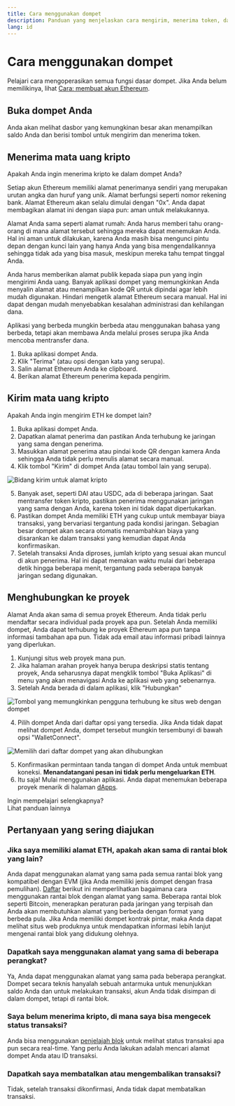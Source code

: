 ```yaml
---
title: Cara menggunakan dompet
description: Panduan yang menjelaskan cara mengirim, menerima token, dan terhubung ke proyek web3.
lang: id
---
```


# Cara menggunakan dompet

Pelajari cara mengoperasikan semua fungsi dasar dompet. Jika Anda belum memilikinya, lihat [Cara: membuat akun Ethereum](/guides/how-to-create-an-ethereum-account/).

## Buka dompet Anda

Anda akan melihat dasbor yang kemungkinan besar akan menampilkan saldo Anda dan berisi tombol untuk mengirim dan menerima token.

## Menerima mata uang kripto

Apakah Anda ingin menerima kripto ke dalam dompet Anda?

Setiap akun Ethereum memiliki alamat penerimanya sendiri yang merupakan urutan angka dan huruf yang unik. Alamat berfungsi seperti nomor rekening bank. Alamat Ethereum akan selalu dimulai dengan "0x". Anda dapat membagikan alamat ini dengan siapa pun: aman untuk melakukannya.

Alamat Anda sama seperti alamat rumah: Anda harus memberi tahu orang-orang di mana alamat tersebut sehingga mereka dapat menemukan Anda. Hal ini aman untuk dilakukan, karena Anda masih bisa mengunci pintu depan dengan kunci lain yang hanya Anda yang bisa mengendalikannya sehingga tidak ada yang bisa masuk, meskipun mereka tahu tempat tinggal Anda.

Anda harus memberikan alamat publik kepada siapa pun yang ingin mengirimi Anda uang. Banyak aplikasi dompet yang memungkinkan Anda menyalin alamat atau menampilkan kode QR untuk dipindai agar lebih mudah digunakan. Hindari mengetik alamat Ethereum secara manual. Hal ini dapat dengan mudah menyebabkan kesalahan administrasi dan kehilangan dana.

Aplikasi yang berbeda mungkin berbeda atau menggunakan bahasa yang berbeda, tetapi akan membawa Anda melalui proses serupa jika Anda mencoba mentransfer dana.

1. Buka aplikasi dompet Anda.
2. Klik "Terima" (atau opsi dengan kata yang serupa).
3. Salin alamat Ethereum Anda ke clipboard.
4. Berikan alamat Ethereum penerima kepada pengirim.

## Kirim mata uang kripto

Apakah Anda ingin mengirim ETH ke dompet lain?

1. Buka aplikasi dompet Anda.
2. Dapatkan alamat penerima dan pastikan Anda terhubung ke jaringan yang sama dengan penerima.
3. Masukkan alamat penerima atau pindai kode QR dengan kamera Anda sehingga Anda tidak perlu menulis alamat secara manual.
4. Klik tombol "Kirim" di dompet Anda (atau tombol lain yang serupa).

![Bidang kirim untuk alamat kripto](./send.png)
<br/>

5. Banyak aset, seperti DAI atau USDC, ada di beberapa jaringan. Saat mentransfer token kripto, pastikan penerima menggunakan jaringan yang sama dengan Anda, karena token ini tidak dapat dipertukarkan.
6. Pastikan dompet Anda memiliki ETH yang cukup untuk membayar biaya transaksi, yang bervariasi tergantung pada kondisi jaringan. Sebagian besar dompet akan secara otomatis menambahkan biaya yang disarankan ke dalam transaksi yang kemudian dapat Anda konfirmasikan.
7. Setelah transaksi Anda diproses, jumlah kripto yang sesuai akan muncul di akun penerima. Hal ini dapat memakan waktu mulai dari beberapa detik hingga beberapa menit, tergantung pada seberapa banyak jaringan sedang digunakan.

## Menghubungkan ke proyek

Alamat Anda akan sama di semua proyek Ethereum. Anda tidak perlu mendaftar secara individual pada proyek apa pun. Setelah Anda memiliki dompet, Anda dapat terhubung ke proyek Ethereum apa pun tanpa informasi tambahan apa pun. Tidak ada email atau informasi pribadi lainnya yang diperlukan.

1. Kunjungi situs web proyek mana pun.
2. Jika halaman arahan proyek hanya berupa deskripsi statis tentang proyek, Anda seharusnya dapat mengklik tombol "Buka Aplikasi" di menu yang akan menavigasi Anda ke aplikasi web yang sebenarnya.
3. Setelah Anda berada di dalam aplikasi, klik "Hubungkan"

![Tombol yang memungkinkan pengguna terhubung ke situs web dengan dompet](./connect1.png)

4. Pilih dompet Anda dari daftar opsi yang tersedia. Jika Anda tidak dapat melihat dompet Anda, dompet tersebut mungkin tersembunyi di bawah opsi "WalletConnect".

![Memilih dari daftar dompet yang akan dihubungkan](./connect2.png)

5. Konfirmasikan permintaan tanda tangan di dompet Anda untuk membuat koneksi. **Menandatangani pesan ini tidak perlu mengeluarkan ETH**.
6. Itu saja! Mulai menggunakan aplikasi. Anda dapat menemukan beberapa proyek menarik di halaman [dApps](/dapps/#explore). <br />

<Alert variant="update">
<AlertEmoji text=":eyes:"/>
<AlertContent className="justify-between flex-row items-center">
  <div>Ingin mempelajari selengkapnya?</div>
  <ButtonLink href="/guides/">
    Lihat panduan lainnya
  </ButtonLink>
</AlertContent>
</Alert>

## Pertanyaan yang sering diajukan

### Jika saya memiliki alamat ETH, apakah akan sama di rantai blok yang lain?

Anda dapat menggunakan alamat yang sama pada semua rantai blok yang kompatibel dengan EVM (jika Anda memiliki jenis dompet dengan frasa pemulihan). [Daftar](https://chainlist.org/) berikut ini memperlihatkan bagaimana cara menggunakan rantai blok dengan alamat yang sama. Beberapa rantai blok seperti Bitcoin, menerapkan peraturan pada jaringan yang terpisah dan Anda akan membutuhkan alamat yang berbeda dengan format yang berbeda pula. Jika Anda memiliki dompet kontrak pintar, maka Anda dapat melihat situs web produknya untuk mendapatkan informasi lebih lanjut mengenai rantai blok yang didukung olehnya.

### Dapatkah saya menggunakan alamat yang sama di beberapa perangkat?

Ya, Anda dapat menggunakan alamat yang sama pada beberapa perangkat. Dompet secara teknis hanyalah sebuah antarmuka untuk menunjukkan saldo Anda dan untuk melakukan transaksi, akun Anda tidak disimpan di dalam dompet, tetapi di rantai blok.

### Saya belum menerima kripto, di mana saya bisa mengecek status transaksi?

Anda bisa menggunakan [penjelajah blok](/developers/docs/data-and-analytics/block-explorers/) untuk melihat status transaksi apa pun secara real-time. Yang perlu Anda lakukan adalah mencari alamat dompet Anda atau ID transaksi.

### Dapatkah saya membatalkan atau mengembalikan transaksi?

Tidak, setelah transaksi dikonfirmasi, Anda tidak dapat membatalkan transaksi.
